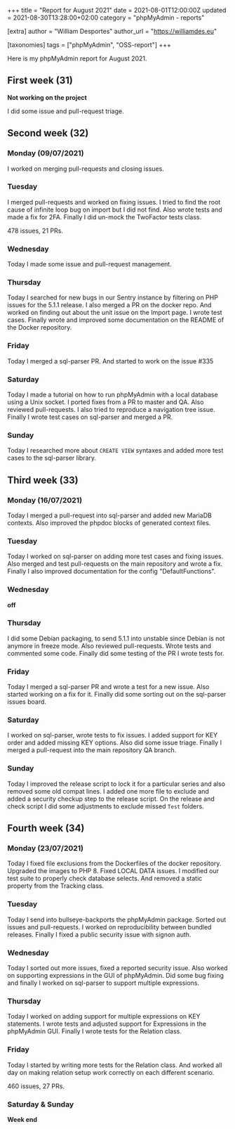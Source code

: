 +++
title = "Report for August 2021"
date = 2021-08-01T12:00:00Z
updated = 2021-08-30T13:28:00+02:00
category = "phpMyAdmin - reports"

[extra]
author = "William Desportes"
author_url = "https://williamdes.eu"

[taxonomies]
tags = ["phpMyAdmin", "OSS-report"]
+++

Here is my phpMyAdmin report for August 2021.

<!-- more -->

## First week (31)

__Not working on the project__

I did some issue and pull-request triage.

## Second week (32)

### Monday (09/07/2021)

I worked on merging pull-requests and closing issues.

### Tuesday

I merged pull-requests and worked on fixing issues.
I tried to find the root cause of infinite loop bug on import but I did not find.
Also wrote tests and made a fix for 2FA. Finally I did un-mock the TwoFactor tests class.

478 issues, 21 PRs.

### Wednesday

Today I made some issue and pull-request management.

### Thursday

Today I searched for new bugs in our Sentry instance by filtering on PHP issues for the 5.1.1 release.
I also merged a PR on the docker repo.
And worked on finding out about the unit issue on the Import page. I wrote test cases.
Finally wrote and improved some documentation on the README of the Docker repository.

### Friday

Today I merged a sql-parser PR. And started to work on the issue #335

### Saturday

Today I made a tutorial on how to run phpMyAdmin with a local database using a Unix socket.
I ported fixes from a PR to master and QA. Also reviewed pull-requests.
I also tried to reproduce a navigation tree issue.
Finally I wrote test cases on sql-parser and merged a PR.

### Sunday

Today I researched more about `CREATE VIEW` syntaxes and added more test cases to the sql-parser library.

## Third week (33)

### Monday (16/07/2021)

Today I merged a pull-request into sql-parser and added new MariaDB contexts.
Also improved the phpdoc blocks of generated context files.

### Tuesday

Today I worked on sql-parser on adding more test cases and fixing issues.
Also merged and test pull-requests on the main repository and wrote a fix.
Finally I also improved documentation for the config "DefaultFunctions".

### Wednesday

__off__

### Thursday

I did some Debian packaging, to send 5.1.1 into unstable since Debian is not anymore in freeze mode.
Also reviewed pull-requests. Wrote tests and commented some code.
Finally did some testing of the PR I wrote tests for.

### Friday

Today I merged a sql-parser PR and wrote a test for a new issue.
Also started working on a fix for it.
Finally did some sorting out on the sql-parser issues board.

### Saturday

I worked on sql-parser, wrote tests to fix issues.
I added support for KEY order and added missing KEY options.
Also did some issue triage.
Finally I merged a pull-request into the main repository QA branch.

### Sunday

Today I improved the release script to lock it for a particular series and also removed some old compat lines.
I added one more file to exclude and added a security checkup step to the release script.
On the release and check script I did some adjustments to exclude missed `Test` folders.

## Fourth week (34)

### Monday (23/07/2021)

Today I fixed file exclusions from the Dockerfiles of the docker repository. Upgraded the images to PHP 8.
Fixed LOCAL DATA issues.
I modified our test suite to properly check database selects.
And removed a static property from the Tracking class.

### Tuesday

Today I send into bullseye-backports the phpMyAdmin package.
Sorted out issues and pull-requests.
I worked on reproducibility between bundled releases.
Finally I fixed a public security issue with signon auth.

### Wednesday

Today I sorted out more issues, fixed a reported security issue.
Also worked on supporting expressions in the GUI of phpMyAdmin.
Did some bug fixing and finally I worked on sql-parser to support multiple expressions.

### Thursday

Today I worked on adding support for multiple expressions on KEY statements.
I wrote tests and adjusted support for Expressions in the phpMyAdmin GUI.
Finally I wrote tests for the Relation class.

### Friday

Today I started by writing more tests for the Relation class.
And worked all day on making relation setup work correctly on each different scenario.

460 issues, 27 PRs.

### Saturday & Sunday

__Week end__
